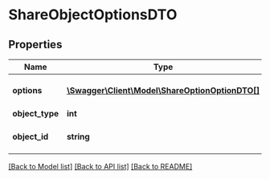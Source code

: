 # ShareObjectOptionsDTO

## Properties
Name | Type | Description | Notes
------------ | ------------- | ------------- | -------------
**options** | [**\Swagger\Client\Model\ShareOptionOptionDTO[]**](ShareOptionOptionDTO.md) | List of share options | [optional] 
**object_type** | **int** | Object type | [optional] 
**object_id** | **string** | Object unique identifier | [optional] 

[[Back to Model list]](../README.md#documentation-for-models) [[Back to API list]](../README.md#documentation-for-api-endpoints) [[Back to README]](../README.md)


